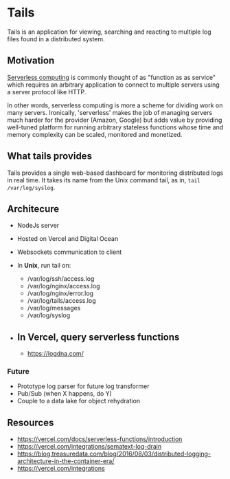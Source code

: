 # Tails

Tails is an application for viewing, searching and reacting
to multiple log files found in a distributed system.

## Motivation
[Serverless computing](https://en.wikipedia.org/wiki/Serverless_computing) 
is commonly thought of as 
"function as as service"
which requires an arbitrary application to connect 
to multiple servers using a server protocol like HTTP. 

In other words, serverless computing is more a 
scheme for dividing work on many servers. Ironically,
'serverless' makes the job of managing servers 
much harder for the provider (Amazon, Google)
 but adds value by providing well-tuned
platform for running arbitrary stateless functions
whose time and memory complexity can be scaled,
monitored and monetized.

## What tails provides
Tails provides a single web-based dashboard for monitoring
distributed logs in real time. It takes its name from
 the Unix command tail, as in, `tail /var/log/syslog`. 

## Architecure
- NodeJs server
- Hosted on Vercel and Digital Ocean 
- Websockets communication to client
- In **Unix**, run tail on:
  - /var/log/ssh/access.log
  - /var/log/nginx/access.log
  - /var/log/nginx/error.log
  - /var/log/tails/access.log
  - /var/log/messages
  - /var/log/syslog

- In **Vercel**, query serverless functions
  -
  - https://logdna.com/

### Future
- Prototype log parser for future log transformer
- Pub/Sub (when X happens, do Y)
- Couple to a data lake for object rehydration

## Resources
- https://vercel.com/docs/serverless-functions/introduction
- https://vercel.com/integrations/sematext-log-drain
- https://blog.treasuredata.com/blog/2016/08/03/distributed-logging-architecture-in-the-container-era/
- https://vercel.com/integrations
